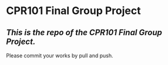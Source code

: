 # CPR101 Final Group Project
## *This is the repo of the CPR101 Final Group Project.*

Please commit your works by pull and push.
